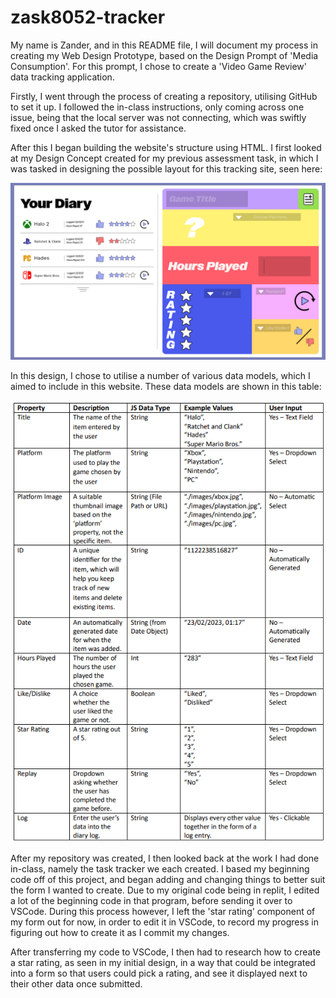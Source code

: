 # zask8052-tracker

My name is Zander, and in this README file, I will document my process in creating my Web Design Prototype, based on the Design Prompt of 'Media Consumption'. For this prompt, I chose to create a 'Video Game Review' data tracking application.

Firstly, I went through the process of creating a repository, utilising GitHub to set it up. I followed the in-class instructions, only coming across one issue, being that the local server was not connecting, which was swiftly fixed once I asked the tutor for assistance.

After this I began building the website's structure using HTML. I first looked at my Design Concept created for my previous assessment task, in which I was tasked in designing the possible layout for this tracking site, seen here:

![High-Fidelity Site Design](/doc-images/High%20Fidelity.png)

In this design, I chose to utilise a number of various data models, which I aimed to include in this website. These data models are shown in this table:

![Data Model](/doc-images/data-model.png)

After my repository was created, I then looked back at the work I had done in-class, namely the task tracker we each created. I based my beginning code off of this project, and began adding and changing things to better suit the form I wanted to create. Due to my original code being in replit, I edited a lot of the beginning code in that program, before sending it over to VSCode. During this process however, I left the 'star rating' component of my form out for now, in order to edit it in VSCode, to record my progress in figuring out how to create it as I commit my changes.

After transferring my code to VSCode, I then had to research how to create a star rating, as seen in my initial design, in a way that could be integrated into a form so that users could pick a rating, and see it displayed next to their other data once submitted.
